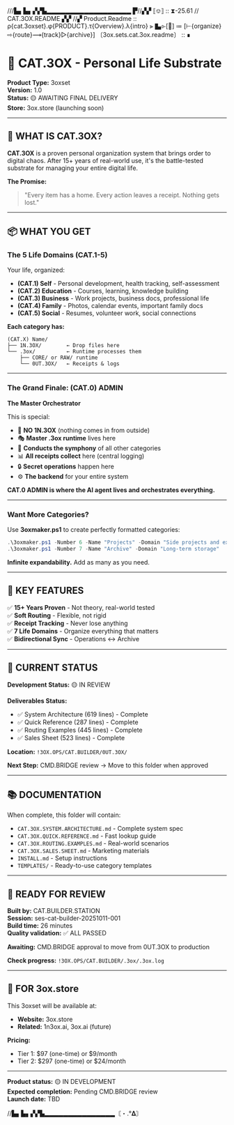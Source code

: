 ///▙▖▙▖▞▞▙▂▂▂▂▂▂▂▂▂▂▂▂▂▂▂▂▂▂
▛//▞▞ ⟦⎊⟧ :: ⧗-25.61 // CAT.3OX.README ▞▞
//▞ Product.Readme :: ρ{cat.3oxset}.φ{PRODUCT}.τ{Overview}.λ{intro} ⫸
▙⌱[📁] ≔ [⊢{organize}⇨{route}⟿{track}▷{archive}]
〔3ox.sets.cat.3ox.readme〕 :: ∎

# 📁 CAT.3OX - Personal Life Substrate

**Product Type:** 3oxset  
**Version:** 1.0  
**Status:** 🟡 AWAITING FINAL DELIVERY  
**Store:** 3ox.store (launching soon)

---

## 🎯 WHAT IS CAT.3OX?

**CAT.3OX** is a proven personal organization system that brings order to digital chaos. After 15+ years of real-world use, it's the battle-tested substrate for managing your entire digital life.

**The Promise:**
> "Every item has a home. Every action leaves a receipt. Nothing gets lost."

---

## 📦 WHAT YOU GET

### The 5 Life Domains (CAT.1-5)

Your life, organized:

- **(CAT.1) Self** - Personal development, health tracking, self-assessment
- **(CAT.2) Education** - Courses, learning, knowledge building
- **(CAT.3) Business** - Work projects, business docs, professional life
- **(CAT.4) Family** - Photos, calendar events, important family docs
- **(CAT.5) Social** - Resumes, volunteer work, social connections

**Each category has:**
```
(CAT.X) Name/
├── 1N.3OX/        ← Drop files here
└── .3ox/          ← Runtime processes them
    ├── CORE/ or RAW/ runtime
    └── 0UT.3OX/   ← Receipts & logs
```

---

### The Grand Finale: (CAT.0) ADMIN

**The Master Orchestrator**

This is special:
- 🚫 **NO 1N.3OX** (nothing comes in from outside)
- 🎭 **Master .3ox runtime** lives here
- 🎼 **Conducts the symphony** of all other categories
- 📊 **All receipts collect** here (central logging)
- 🔒 **Secret operations** happen here
- ⚙️ **The backend** for your entire system

**CAT.0 ADMIN is where the AI agent lives and orchestrates everything.**

---

### Want More Categories?

Use **3oxmaker.ps1** to create perfectly formatted categories:

```powershell
.\3oxmaker.ps1 -Number 6 -Name "Projects" -Domain "Side projects and experiments"
.\3oxmaker.ps1 -Number 7 -Name "Archive" -Domain "Long-term storage"
```

**Infinite expandability.** Add as many as you need.

---

## 🌟 KEY FEATURES

✅ **15+ Years Proven** - Not theory, real-world tested  
✅ **Soft Routing** - Flexible, not rigid  
✅ **Receipt Tracking** - Never lose anything  
✅ **7 Life Domains** - Organize everything that matters  
✅ **Bidirectional Sync** - Operations ↔ Archive  

---

## 📂 CURRENT STATUS

**Development Status:** 🟡 IN REVIEW

**Deliverables Status:**
- ✅ System Architecture (619 lines) - Complete
- ✅ Quick Reference (287 lines) - Complete  
- ✅ Routing Examples (445 lines) - Complete
- ✅ Sales Sheet (523 lines) - Complete

**Location:** `!3OX.OPS/CAT.BUILDER/0UT.3OX/`

**Next Step:** CMD.BRIDGE review → Move to this folder when approved

---

## 📚 DOCUMENTATION

When complete, this folder will contain:

- `CAT.3OX.SYSTEM.ARCHITECTURE.md` - Complete system spec
- `CAT.3OX.QUICK.REFERENCE.md` - Fast lookup guide
- `CAT.3OX.ROUTING.EXAMPLES.md` - Real-world scenarios
- `CAT.3OX.SALES.SHEET.md` - Marketing materials
- `INSTALL.md` - Setup instructions
- `TEMPLATES/` - Ready-to-use category templates

---

## 🚀 READY FOR REVIEW

**Built by:** CAT.BUILDER.STATION  
**Session:** ses-cat-builder-20251011-001  
**Build time:** 26 minutes  
**Quality validation:** ✅ ALL PASSED

**Awaiting:** CMD.BRIDGE approval to move from 0UT.3OX to production

**Check progress:** `!3OX.OPS/CAT.BUILDER/.3ox/.3ox.log`

---

## 🏪 FOR 3ox.store

This 3oxset will be available at:
- **Website:** 3ox.store
- **Related:** 1n3ox.ai, 3ox.ai (future)

**Pricing:**
- Tier 1: $97 (one-time) or $9/month
- Tier 2: $297 (one-time) or $24/month

---

**Product status:** 🟡 IN DEVELOPMENT  
**Expected completion:** Pending CMD.BRIDGE review  
**Launch date:** TBD

//▙▖▙▖▞▞▙▂▂▂▂▂▂▂▂▂▂▂▂▂▂▂〘・.°𝚫〙

